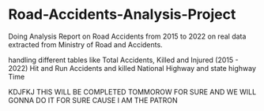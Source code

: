 # Road-Accidents-Analysis-Project
Doing Analysis Report on Road Accidents from 2015 to 2022 on real data extracted from Ministry of Road and Accidents.

handling different tables like
Total Accidents, Killed and Injured (2015 - 2022)
Hit and Run Accidents and killed
National Highway and state highway
Time

KDJFKJ THIS WILL BE COMPLETED TOMMOROW FOR SURE AND WE WILL GONNA DO IT FOR SURE CAUSE I AM THE PATRON

